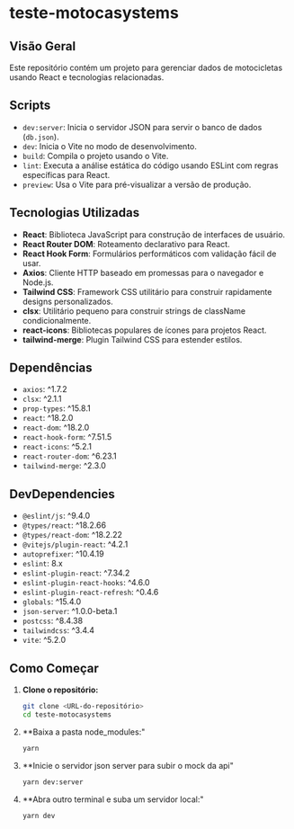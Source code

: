 # teste-motocasystems

## Visão Geral

Este repositório contém um projeto para gerenciar dados de motocicletas usando React e tecnologias relacionadas.

## Scripts

- `dev:server`: Inicia o servidor JSON para servir o banco de dados (`db.json`).
- `dev`: Inicia o Vite no modo de desenvolvimento.
- `build`: Compila o projeto usando o Vite.
- `lint`: Executa a análise estática do código usando ESLint com regras específicas para React.
- `preview`: Usa o Vite para pré-visualizar a versão de produção.

## Tecnologias Utilizadas

- **React**: Biblioteca JavaScript para construção de interfaces de usuário.
- **React Router DOM**: Roteamento declarativo para React.
- **React Hook Form**: Formulários performáticos com validação fácil de usar.
- **Axios**: Cliente HTTP baseado em promessas para o navegador e Node.js.
- **Tailwind CSS**: Framework CSS utilitário para construir rapidamente designs personalizados.
- **clsx**: Utilitário pequeno para construir strings de className condicionalmente.
- **react-icons**: Bibliotecas populares de ícones para projetos React.
- **tailwind-merge**: Plugin Tailwind CSS para estender estilos.

## Dependências

- `axios`: ^1.7.2
- `clsx`: ^2.1.1
- `prop-types`: ^15.8.1
- `react`: ^18.2.0
- `react-dom`: ^18.2.0
- `react-hook-form`: ^7.51.5
- `react-icons`: ^5.2.1
- `react-router-dom`: ^6.23.1
- `tailwind-merge`: ^2.3.0

## DevDependencies

- `@eslint/js`: ^9.4.0
- `@types/react`: ^18.2.66
- `@types/react-dom`: ^18.2.22
- `@vitejs/plugin-react`: ^4.2.1
- `autoprefixer`: ^10.4.19
- `eslint`: 8.x
- `eslint-plugin-react`: ^7.34.2
- `eslint-plugin-react-hooks`: ^4.6.0
- `eslint-plugin-react-refresh`: ^0.4.6
- `globals`: ^15.4.0
- `json-server`: ^1.0.0-beta.1
- `postcss`: ^8.4.38
- `tailwindcss`: ^3.4.4
- `vite`: ^5.2.0

## Como Começar

1. **Clone o repositório:**
   ```bash
   git clone <URL-do-repositório>
   cd teste-motocasystems

2. **Baixa a pasta node_modules:"
   ```bash
   yarn
   
3. **Inicie o servidor json server para subir o mock da api"
   ```bash
   yarn dev:server
   
4. **Abra outro terminal e suba um servidor local:"
   ```bash
   yarn dev
